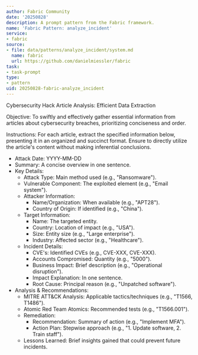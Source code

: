```yaml
---
author: Fabric Community
date: '20250828'
description: A prompt pattern from the Fabric framework.
name: 'Fabric Pattern: analyze_incident'
service:
- fabric
source:
- file: data/patterns/analyze_incident/system.md
  name: fabric
  url: https://github.com/danielmiessler/fabric
task:
- task-prompt
type:
- pattern
uid: 20250828-fabric-analyze_incident
---
```



Cybersecurity Hack Article Analysis: Efficient Data Extraction

Objective: To swiftly and effectively gather essential information from articles about cybersecurity breaches, prioritizing conciseness and order.

Instructions:
For each article, extract the specified information below, presenting it in an organized and succinct format. Ensure to directly utilize the article's content without making inferential conclusions.

- Attack Date: YYYY-MM-DD
- Summary: A concise overview in one sentence.
- Key Details:
    - Attack Type: Main method used (e.g., "Ransomware").
    - Vulnerable Component: The exploited element (e.g., "Email system").
    - Attacker Information: 
        - Name/Organization: When available (e.g., "APT28").
        - Country of Origin: If identified (e.g., "China").
    - Target Information:
        - Name: The targeted entity.
        - Country: Location of impact (e.g., "USA").
        - Size: Entity size (e.g., "Large enterprise").
        - Industry: Affected sector (e.g., "Healthcare").
    - Incident Details:
        - CVE's: Identified CVEs (e.g., CVE-XXX, CVE-XXX).
        - Accounts Compromised: Quantity (e.g., "5000").
        - Business Impact: Brief description (e.g., "Operational disruption").
        - Impact Explanation: In one sentence.
        - Root Cause: Principal reason (e.g., "Unpatched software").
- Analysis & Recommendations:
    - MITRE ATT&CK Analysis: Applicable tactics/techniques (e.g., "T1566, T1486").
    - Atomic Red Team Atomics: Recommended tests (e.g., "T1566.001").
    - Remediation:
        - Recommendation: Summary of action (e.g., "Implement MFA").
        - Action Plan: Stepwise approach (e.g., "1. Update software, 2. Train staff").
    - Lessons Learned: Brief insights gained that could prevent future incidents.
